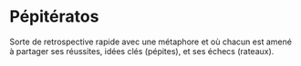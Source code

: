 # Pépitératos

Sorte de retrospective rapide avec une métaphore et où chacun est amené à partager ses réussites, idées clés (pépites), et ses échecs (rateaux).

